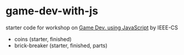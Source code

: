 # game-dev-with-js
starter code for workshop on 
[Game Dev. using JavaScript](https://www.facebook.com/events/945428935512811/?ref=3&ref_newsfeed_story_type=regular&feed_story_type=117&action_history=null)
by IEEE-CS 
- coins (starter, finished)
- brick-breaker (starter, finished, parts)
